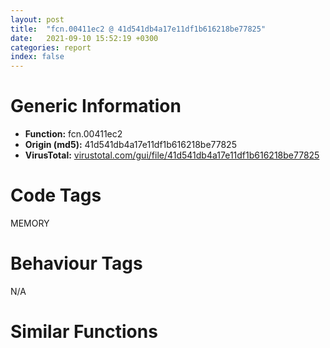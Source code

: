 ```yaml
---
layout: post
title:  "fcn.00411ec2 @ 41d541db4a17e11df1b616218be77825"
date:   2021-09-10 15:52:19 +0300
categories: report
index: false
---
```


# Generic Information
- **Function:** fcn.00411ec2
- **Origin (md5):** 41d541db4a17e11df1b616218be77825
- **VirusTotal:** [virustotal.com/gui/file/41d541db4a17e11df1b616218be77825][virustotal_ref]

# Code Tags
<span class="tag" id="MEMORY">MEMORY</span>


# Behaviour Tags
<span class="bhv-tag" id="na">N/A</span>

# Similar Functions
<script type="text/javascript" src="https://www.gstatic.com/charts/loader.js"></script>
<script type="text/javascript">

    google.charts.load('current', {'packages':['corechart']});
    google.charts.setOnLoadCallback(drawChart);

    function drawChart() {
    var data = new google.visualization.DataTable();
        data.addColumn('number', 'X');
        data.addColumn('number', 'Y');
        data.addColumn({type: 'string', role: 'tooltip', 'p': {'html': true}});
        data.addColumn({'type': 'string', 'role': 'style'});
        
        data.addRows([
    [-43.42856216430664, -44.85881042480469, '<b><a href="/report/fcn.00411ec2@41d541db4a17e11df1b616218be77825">fcn.00411ec2</a><br>@41d541db4a17e11df1b616218be77825</b><br>mov edi, edi<br>push ebp<br>mov ebp, esp<br>push esi<br>mov esi, dword[ebp+8]<br>test esi, esi<br>je 0x411edb<br>push 0xffffffffffffffe0<br>xor edx, edx<br>pop eax<br>div esi<br>cmp eax, dword[ebp+0xc]<br>jb 0x411f0f<br>imul esi, dword[ebp+0xc]<br>test esi, esi<br>jne 0x411efa<br>inc esi<br>jmp 0x411efa<br>call fcn.00410fb0<br>test eax, eax<br>je 0x411f0f<br>push esi<br>call fcn.0040ebcb<br>pop ecx<br>test eax, eax<br>je 0x411f0f<br>push esi<br>push 8<br>push dword[0x42fcc0]<br>call dword[sym.imp.KERNEL32.dll_HeapAlloc]<br>test eax, eax<br>je 0x411ee6<br>jmp 0x411f1c<br>call fcn.0040e48f<br>mov dword[eax], 0xc<br>xor eax, eax<br>pop esi<br>pop ebp<br>ret <br><eoc> ', 'point { fill-color: #e0440e; }'],
[-145.81993103027344, -46.42280197143555, '<b><a href="/report/fcn.00420cbc@b41633237f937bbe6f9bcfbdce811f10">fcn.00420cbc</a><br>@b41633237f937bbe6f9bcfbdce811f10</b><br>mov edi, edi<br>push ebp<br>mov ebp, esp<br>push esi<br>mov esi, dword[ebp+8]<br>test esi, esi<br>je 0x420cd5<br>push 0xffffffffffffffe0<br>xor edx, edx<br>pop eax<br>div esi<br>cmp eax, dword[ebp+0xc]<br>jb 0x420d09<br>imul esi, dword[ebp+0xc]<br>test esi, esi<br>jne 0x420cf4<br>inc esi<br>jmp 0x420cf4<br>call fcn.0041ec41<br>test eax, eax<br>je 0x420d09<br>push esi<br>call fcn.0041c859<br>pop ecx<br>test eax, eax<br>je 0x420d09<br>push esi<br>push 8<br>push dword[0x4c3d10]<br>call dword[sym.imp.KERNEL32.dll_HeapAlloc]<br>test eax, eax<br>je 0x420ce0<br>jmp 0x420d16<br>call fcn.0041b5c1<br>mov dword[eax], 0xc<br>xor eax, eax<br>pop esi<br>pop ebp<br>ret <br><eoc> ', 'null'],
[-31.13290786743164, -13.853912353515625, '<b><a href="/report/fcn.004272fd@5e50a67c7e8dbb50c23acbc92eb08f0e">fcn.004272fd</a><br>@5e50a67c7e8dbb50c23acbc92eb08f0e</b><br>mov edi, edi<br>push ebp<br>mov ebp, esp<br>push esi<br>mov esi, dword[ebp+8]<br>test esi, esi<br>je 0x427316<br>push 0xffffffffffffffe0<br>xor edx, edx<br>pop eax<br>div esi<br>cmp eax, dword[ebp+0xc]<br>jb 0x42734a<br>imul esi, dword[ebp+0xc]<br>test esi, esi<br>jne 0x427335<br>inc esi<br>jmp 0x427335<br>call fcn.004251a2<br>test eax, eax<br>je 0x42734a<br>push esi<br>call fcn.00422dbd<br>pop ecx<br>test eax, eax<br>je 0x42734a<br>push esi<br>push 8<br>push dword[0x449cf0]<br>call dword[sym.imp.KERNEL32.dll_HeapAlloc]<br>test eax, eax<br>je 0x427321<br>jmp 0x427357<br>call fcn.00421fe2<br>mov dword[eax], 0xc<br>xor eax, eax<br>pop esi<br>pop ebp<br>ret <br><eoc> ', 'null'],
[21.51761817932129, -81.2432861328125, '<b><a href="/report/fcn.0047284f@cd64783198de5872d050db281b6d529b">fcn.0047284f</a><br>@cd64783198de5872d050db281b6d529b</b><br>mov edi, edi<br>push ebp<br>mov ebp, esp<br>push esi<br>mov esi, dword[ebp+8]<br>test esi, esi<br>je 0x472868<br>push 0xffffffffffffffe0<br>xor edx, edx<br>pop eax<br>div esi<br>cmp eax, dword[ebp+0xc]<br>jb 0x47289c<br>imul esi, dword[ebp+0xc]<br>test esi, esi<br>jne 0x472887<br>inc esi<br>jmp 0x472887<br>call fcn.00470742<br>test eax, eax<br>je 0x47289c<br>push esi<br>call fcn.0046e35d<br>pop ecx<br>test eax, eax<br>je 0x47289c<br>push esi<br>push 8<br>push dword[0x49f1d0]<br>call dword[sym.imp.KERNEL32.dll_HeapAlloc]<br>test eax, eax<br>je 0x472873<br>jmp 0x4728a9<br>call fcn.0046bb7c<br>mov dword[eax], 0xc<br>xor eax, eax<br>pop esi<br>pop ebp<br>ret <br><eoc> ', 'null'],
[-77.34185028076172, 35.167083740234375, '<b><a href="/report/fcn.00405b04@03a5d7e745838b7e7a4c7d09dcb64e60">fcn.00405b04</a><br>@03a5d7e745838b7e7a4c7d09dcb64e60</b><br>mov edi, edi<br>push ebp<br>mov ebp, esp<br>push esi<br>mov esi, dword[ebp+8]<br>test esi, esi<br>je 0x405b1d<br>push 0xffffffffffffffe0<br>xor edx, edx<br>pop eax<br>div esi<br>cmp eax, dword[ebp+0xc]<br>jb 0x405b51<br>imul esi, dword[ebp+0xc]<br>test esi, esi<br>jne 0x405b3c<br>inc esi<br>jmp 0x405b3c<br>call fcn.00407512<br>test eax, eax<br>je 0x405b51<br>push esi<br>call fcn.004071fb<br>pop ecx<br>test eax, eax<br>je 0x405b51<br>push esi<br>push 8<br>push dword[0x49c344]<br>call dword[sym.imp.KERNEL32.dll_HeapAlloc]<br>test eax, eax<br>je 0x405b28<br>jmp 0x405b5e<br>call fcn.00405dda<br>mov dword[eax], 0xc<br>xor eax, eax<br>pop esi<br>pop ebp<br>ret <br><eoc> ', 'null'],
[-8.283636093139648, -54.98365020751953, '<b><a href="/report/fcn.0047284f@2dd6da6129e47fd72c5b6249eef16bbb">fcn.0047284f</a><br>@2dd6da6129e47fd72c5b6249eef16bbb</b><br>mov edi, edi<br>push ebp<br>mov ebp, esp<br>push esi<br>mov esi, dword[ebp+8]<br>test esi, esi<br>je 0x472868<br>push 0xffffffffffffffe0<br>xor edx, edx<br>pop eax<br>div esi<br>cmp eax, dword[ebp+0xc]<br>jb 0x47289c<br>imul esi, dword[ebp+0xc]<br>test esi, esi<br>jne 0x472887<br>inc esi<br>jmp 0x472887<br>call fcn.00470742<br>test eax, eax<br>je 0x47289c<br>push esi<br>call fcn.0046e35d<br>pop ecx<br>test eax, eax<br>je 0x47289c<br>push esi<br>push 8<br>push dword[0x49f1d0]<br>call dword[sym.imp.KERNEL32.dll_HeapAlloc]<br>test eax, eax<br>je 0x472873<br>jmp 0x4728a9<br>call fcn.0046bb7c<br>mov dword[eax], 0xc<br>xor eax, eax<br>pop esi<br>pop ebp<br>ret <br><eoc> ', 'null'],
[-16.268945693969727, 47.6983528137207, '<b><a href="/report/fcn.00412482@392603f57220d3cbcf6b89fd2a3b66d1">fcn.00412482</a><br>@392603f57220d3cbcf6b89fd2a3b66d1</b><br>mov edi, edi<br>push ebp<br>mov ebp, esp<br>push esi<br>mov esi, dword[ebp+8]<br>test esi, esi<br>je 0x41249b<br>push 0xffffffffffffffe0<br>xor edx, edx<br>pop eax<br>div esi<br>cmp eax, dword[ebp+0xc]<br>jb 0x4124cf<br>imul esi, dword[ebp+0xc]<br>test esi, esi<br>jne 0x4124ba<br>inc esi<br>jmp 0x4124ba<br>call fcn.00411570<br>test eax, eax<br>je 0x4124cf<br>push esi<br>call fcn.0040f18b<br>pop ecx<br>test eax, eax<br>je 0x4124cf<br>push esi<br>push 8<br>push dword[0x430cc0]<br>call dword[sym.imp.KERNEL32.dll_HeapAlloc]<br>test eax, eax<br>je 0x4124a6<br>jmp 0x4124dc<br>call fcn.0040ea4f<br>mov dword[eax], 0xc<br>xor eax, eax<br>pop esi<br>pop ebp<br>ret <br><eoc> ', 'null'],
[65.9675521850586, -10.17018985748291, '<b><a href="/report/fcn.004272fd@adc325bca51b67a67785e7e986af8b4d">fcn.004272fd</a><br>@adc325bca51b67a67785e7e986af8b4d</b><br>mov edi, edi<br>push ebp<br>mov ebp, esp<br>push esi<br>mov esi, dword[ebp+8]<br>test esi, esi<br>je 0x427316<br>push 0xffffffffffffffe0<br>xor edx, edx<br>pop eax<br>div esi<br>cmp eax, dword[ebp+0xc]<br>jb 0x42734a<br>imul esi, dword[ebp+0xc]<br>test esi, esi<br>jne 0x427335<br>inc esi<br>jmp 0x427335<br>call fcn.004251a2<br>test eax, eax<br>je 0x42734a<br>push esi<br>call fcn.00422dbd<br>pop ecx<br>test eax, eax<br>je 0x42734a<br>push esi<br>push 8<br>push dword[0x449cf0]<br>call dword[sym.imp.KERNEL32.dll_HeapAlloc]<br>test eax, eax<br>je 0x427321<br>jmp 0x427357<br>call fcn.00421fe2<br>mov dword[eax], 0xc<br>xor eax, eax<br>pop esi<br>pop ebp<br>ret <br><eoc> ', 'null'],
[6.370065212249756, 83.49646759033203, '<b><a href="/report/fcn.0048232f@2fcce874fb2a3a396274d2df89c397e3">fcn.0048232f</a><br>@2fcce874fb2a3a396274d2df89c397e3</b><br>mov edi, edi<br>push ebp<br>mov ebp, esp<br>push esi<br>mov esi, dword[ebp+8]<br>test esi, esi<br>je 0x482348<br>push 0xffffffffffffffe0<br>xor edx, edx<br>pop eax<br>div esi<br>cmp eax, dword[ebp+0xc]<br>jb 0x48237c<br>imul esi, dword[ebp+0xc]<br>test esi, esi<br>jne 0x482367<br>inc esi<br>jmp 0x482367<br>call fcn.00480222<br>test eax, eax<br>je 0x48237c<br>push esi<br>call fcn.0047de3d<br>pop ecx<br>test eax, eax<br>je 0x48237c<br>push esi<br>push 8<br>push dword[0x5439e8]<br>call dword[sym.imp.KERNEL32.dll_HeapAlloc]<br>test eax, eax<br>je 0x482353<br>jmp 0x482389<br>call fcn.0047b65c<br>mov dword[eax], 0xc<br>xor eax, eax<br>pop esi<br>pop ebp<br>ret <br><eoc> ', 'null'],
[-72.23942565917969, -121.35755920410156, '<b><a href="/report/fcn.0043d2f7@c2f40b3bc10e39d3d975422ee4d09bab">fcn.0043d2f7</a><br>@c2f40b3bc10e39d3d975422ee4d09bab</b><br>mov edi, edi<br>push ebp<br>mov ebp, esp<br>push esi<br>mov esi, dword[ebp+8]<br>test esi, esi<br>je 0x43d310<br>push 0xffffffffffffffe0<br>xor edx, edx<br>pop eax<br>div esi<br>cmp eax, dword[ebp+0xc]<br>jb 0x43d344<br>imul esi, dword[ebp+0xc]<br>test esi, esi<br>jne 0x43d32f<br>inc esi<br>jmp 0x43d32f<br>call fcn.0044050e<br>test eax, eax<br>je 0x43d344<br>push esi<br>call fcn.0043e215<br>pop ecx<br>test eax, eax<br>je 0x43d344<br>push esi<br>push 8<br>push dword[0x4f62d8]<br>call dword[sym.imp.KERNEL32.dll_HeapAlloc]<br>test eax, eax<br>je 0x43d31b<br>jmp 0x43d351<br>call fcn.00438702<br>mov dword[eax], 0xc<br>xor eax, eax<br>pop esi<br>pop ebp<br>ret <br><eoc> ', 'null'],
[-117.23766326904297, 78.26586151123047, '<b><a href="/report/fcn.00411ec2@9060907d555cecab3519fcbc82318d7e">fcn.00411ec2</a><br>@9060907d555cecab3519fcbc82318d7e</b><br>mov edi, edi<br>push ebp<br>mov ebp, esp<br>push esi<br>mov esi, dword[ebp+8]<br>test esi, esi<br>je 0x411edb<br>push 0xffffffffffffffe0<br>xor edx, edx<br>pop eax<br>div esi<br>cmp eax, dword[ebp+0xc]<br>jb 0x411f0f<br>imul esi, dword[ebp+0xc]<br>test esi, esi<br>jne 0x411efa<br>inc esi<br>jmp 0x411efa<br>call fcn.00410fb0<br>test eax, eax<br>je 0x411f0f<br>push esi<br>call fcn.0040ebcb<br>pop ecx<br>test eax, eax<br>je 0x411f0f<br>push esi<br>push 8<br>push dword[0x42fcc0]<br>call dword[sym.imp.KERNEL32.dll_HeapAlloc]<br>test eax, eax<br>je 0x411ee6<br>jmp 0x411f1c<br>call fcn.0040e48f<br>mov dword[eax], 0xc<br>xor eax, eax<br>pop esi<br>pop ebp<br>ret <br><eoc> ', 'null'],
[81.31076049804688, -111.37124633789062, '<b><a href="/report/fcn.0047284f@47d4e089bbf62dab1a8f678bd32b173c">fcn.0047284f</a><br>@47d4e089bbf62dab1a8f678bd32b173c</b><br>mov edi, edi<br>push ebp<br>mov ebp, esp<br>push esi<br>mov esi, dword[ebp+8]<br>test esi, esi<br>je 0x472868<br>push 0xffffffffffffffe0<br>xor edx, edx<br>pop eax<br>div esi<br>cmp eax, dword[ebp+0xc]<br>jb 0x47289c<br>imul esi, dword[ebp+0xc]<br>test esi, esi<br>jne 0x472887<br>inc esi<br>jmp 0x472887<br>call fcn.00470742<br>test eax, eax<br>je 0x47289c<br>push esi<br>call fcn.0046e35d<br>pop ecx<br>test eax, eax<br>je 0x47289c<br>push esi<br>push 8<br>push dword[0x49f1d0]<br>call dword[sym.imp.KERNEL32.dll_HeapAlloc]<br>test eax, eax<br>je 0x472873<br>jmp 0x4728a9<br>call fcn.0046bb7c<br>mov dword[eax], 0xc<br>xor eax, eax<br>pop esi<br>pop ebp<br>ret <br><eoc> ', 'null'],
[4.997246742248535, -142.8272705078125, '<b><a href="/report/fcn.0047284f@3a017db0719485179e5931e1ff048b6a">fcn.0047284f</a><br>@3a017db0719485179e5931e1ff048b6a</b><br>mov edi, edi<br>push ebp<br>mov ebp, esp<br>push esi<br>mov esi, dword[ebp+8]<br>test esi, esi<br>je 0x472868<br>push 0xffffffffffffffe0<br>xor edx, edx<br>pop eax<br>div esi<br>cmp eax, dword[ebp+0xc]<br>jb 0x47289c<br>imul esi, dword[ebp+0xc]<br>test esi, esi<br>jne 0x472887<br>inc esi<br>jmp 0x472887<br>call fcn.00470742<br>test eax, eax<br>je 0x47289c<br>push esi<br>call fcn.0046e35d<br>pop ecx<br>test eax, eax<br>je 0x47289c<br>push esi<br>push 8<br>push dword[0x49f1d0]<br>call dword[sym.imp.KERNEL32.dll_HeapAlloc]<br>test eax, eax<br>je 0x472873<br>jmp 0x4728a9<br>call fcn.0046bb7c<br>mov dword[eax], 0xc<br>xor eax, eax<br>pop esi<br>pop ebp<br>ret <br><eoc> ', 'null'],
[127.72523498535156, -16.152124404907227, '<b><a href="/report/fcn.00412482@ce89505d1998cb8719c6ac390eeeb98e">fcn.00412482</a><br>@ce89505d1998cb8719c6ac390eeeb98e</b><br>mov edi, edi<br>push ebp<br>mov ebp, esp<br>push esi<br>mov esi, dword[ebp+8]<br>test esi, esi<br>je 0x41249b<br>push 0xffffffffffffffe0<br>xor edx, edx<br>pop eax<br>div esi<br>cmp eax, dword[ebp+0xc]<br>jb 0x4124cf<br>imul esi, dword[ebp+0xc]<br>test esi, esi<br>jne 0x4124ba<br>inc esi<br>jmp 0x4124ba<br>call fcn.00411570<br>test eax, eax<br>je 0x4124cf<br>push esi<br>call fcn.0040f18b<br>pop ecx<br>test eax, eax<br>je 0x4124cf<br>push esi<br>push 8<br>push dword[0x430cc0]<br>call dword[sym.imp.KERNEL32.dll_HeapAlloc]<br>test eax, eax<br>je 0x4124a6<br>jmp 0x4124dc<br>call fcn.0040ea4f<br>mov dword[eax], 0xc<br>xor eax, eax<br>pop esi<br>pop ebp<br>ret <br><eoc> ', 'null'],
[-33.809383392333984, 127.60685729980469, '<b><a href="/report/fcn.0041a89d@5f763449465a14d1cdb5ea67e2f984d0">fcn.0041a89d</a><br>@5f763449465a14d1cdb5ea67e2f984d0</b><br>mov edi, edi<br>push ebp<br>mov ebp, esp<br>push esi<br>mov esi, dword[ebp+8]<br>test esi, esi<br>je 0x41a8b6<br>push 0xffffffffffffffe0<br>xor edx, edx<br>pop eax<br>div esi<br>cmp eax, dword[ebp+0xc]<br>jb 0x41a8ea<br>imul esi, dword[ebp+0xc]<br>test esi, esi<br>jne 0x41a8d5<br>inc esi<br>jmp 0x41a8d5<br>call fcn.0041a6a2<br>test eax, eax<br>je 0x41a8ea<br>push esi<br>call fcn.0041a35d<br>pop ecx<br>test eax, eax<br>je 0x41a8ea<br>push esi<br>push 8<br>push dword[0x46097c]<br>call dword[sym.imp.KERNEL32.dll_HeapAlloc]<br>test eax, eax<br>je 0x41a8c1<br>jmp 0x41a8f7<br>call fcn.0041abe5<br>mov dword[eax], 0xc<br>xor eax, eax<br>pop esi<br>pop ebp<br>ret <br><eoc> ', 'null'],
[-24.454574584960938, -88.69738006591797, '<b><a href="/report/fcn.004272ef@ed513abc569bc29389208199ec389a34">fcn.004272ef</a><br>@ed513abc569bc29389208199ec389a34</b><br>mov edi, edi<br>push ebp<br>mov ebp, esp<br>push esi<br>mov esi, dword[ebp+8]<br>test esi, esi<br>je 0x427308<br>push 0xffffffffffffffe0<br>xor edx, edx<br>pop eax<br>div esi<br>cmp eax, dword[ebp+0xc]<br>jb 0x42733c<br>imul esi, dword[ebp+0xc]<br>test esi, esi<br>jne 0x427327<br>inc esi<br>jmp 0x427327<br>call fcn.00425192<br>test eax, eax<br>je 0x42733c<br>push esi<br>call fcn.00422dad<br>pop ecx<br>test eax, eax<br>je 0x42733c<br>push esi<br>push 8<br>push dword[0x4d7cf0]<br>call dword[sym.imp.KERNEL32.dll_HeapAlloc]<br>test eax, eax<br>je 0x427313<br>jmp 0x427349<br>call fcn.00421fd2<br>mov dword[eax], 0xc<br>xor eax, eax<br>pop esi<br>pop ebp<br>ret <br><eoc> ', 'null'],
[30.7683162689209, 1.8053181171417236, '<b><a href="/report/fcn.0043d2f7@8d996434378dbdbb47e86342be5446c7">fcn.0043d2f7</a><br>@8d996434378dbdbb47e86342be5446c7</b><br>mov edi, edi<br>push ebp<br>mov ebp, esp<br>push esi<br>mov esi, dword[ebp+8]<br>test esi, esi<br>je 0x43d310<br>push 0xffffffffffffffe0<br>xor edx, edx<br>pop eax<br>div esi<br>cmp eax, dword[ebp+0xc]<br>jb 0x43d344<br>imul esi, dword[ebp+0xc]<br>test esi, esi<br>jne 0x43d32f<br>inc esi<br>jmp 0x43d32f<br>call fcn.0044050e<br>test eax, eax<br>je 0x43d344<br>push esi<br>call fcn.0043e215<br>pop ecx<br>test eax, eax<br>je 0x43d344<br>push esi<br>push 8<br>push dword[0x4f62d8]<br>call dword[sym.imp.KERNEL32.dll_HeapAlloc]<br>test eax, eax<br>je 0x43d31b<br>jmp 0x43d351<br>call fcn.00438702<br>mov dword[eax], 0xc<br>xor eax, eax<br>pop esi<br>pop ebp<br>ret <br><eoc> ', 'null'],
[-65.22687530517578, -7.387871742248535, '<b><a href="/report/fcn.004272ef@368dd66411b8b6ce2bcd15b0e14af5c0">fcn.004272ef</a><br>@368dd66411b8b6ce2bcd15b0e14af5c0</b><br>mov edi, edi<br>push ebp<br>mov ebp, esp<br>push esi<br>mov esi, dword[ebp+8]<br>test esi, esi<br>je 0x427308<br>push 0xffffffffffffffe0<br>xor edx, edx<br>pop eax<br>div esi<br>cmp eax, dword[ebp+0xc]<br>jb 0x42733c<br>imul esi, dword[ebp+0xc]<br>test esi, esi<br>jne 0x427327<br>inc esi<br>jmp 0x427327<br>call fcn.00425192<br>test eax, eax<br>je 0x42733c<br>push esi<br>call fcn.00422dad<br>pop ecx<br>test eax, eax<br>je 0x42733c<br>push esi<br>push 8<br>push dword[0x4d7cf0]<br>call dword[sym.imp.KERNEL32.dll_HeapAlloc]<br>test eax, eax<br>je 0x427313<br>jmp 0x427349<br>call fcn.00421fd2<br>mov dword[eax], 0xc<br>xor eax, eax<br>pop esi<br>pop ebp<br>ret <br><eoc> ', 'null'],
[-66.53327941894531, -72.80017852783203, '<b><a href="/report/fcn.00422129@d32515577b2cd57bf3dd6c5e3c37e219">fcn.00422129</a><br>@d32515577b2cd57bf3dd6c5e3c37e219</b><br>mov edi, edi<br>push ebp<br>mov ebp, esp<br>push esi<br>mov esi, dword[ebp+8]<br>test esi, esi<br>je 0x422142<br>push 0xffffffffffffffe0<br>xor edx, edx<br>pop eax<br>div esi<br>cmp eax, dword[ebp+0xc]<br>jb 0x422176<br>imul esi, dword[ebp+0xc]<br>test esi, esi<br>jne 0x422161<br>inc esi<br>jmp 0x422161<br>call fcn.00421a2f<br>test eax, eax<br>je 0x422176<br>push esi<br>call fcn.0041fd13<br>pop ecx<br>test eax, eax<br>je 0x422176<br>push esi<br>push 8<br>push dword[0x4deed8]<br>call dword[sym.imp.KERNEL32.dll_HeapAlloc]<br>test eax, eax<br>je 0x42214d<br>jmp 0x422183<br>call fcn.004226c0<br>mov dword[eax], 0xc<br>xor eax, eax<br>pop esi<br>pop ebp<br>ret <br><eoc> ', 'null'],
[-87.3026351928711, -38.32624816894531, '<b><a href="/report/fcn.00405b04@ea6f23b2cb496f8773ec04df5c0f8d87">fcn.00405b04</a><br>@ea6f23b2cb496f8773ec04df5c0f8d87</b><br>mov edi, edi<br>push ebp<br>mov ebp, esp<br>push esi<br>mov esi, dword[ebp+8]<br>test esi, esi<br>je 0x405b1d<br>push 0xffffffffffffffe0<br>xor edx, edx<br>pop eax<br>div esi<br>cmp eax, dword[ebp+0xc]<br>jb 0x405b51<br>imul esi, dword[ebp+0xc]<br>test esi, esi<br>jne 0x405b3c<br>inc esi<br>jmp 0x405b3c<br>call fcn.00407512<br>test eax, eax<br>je 0x405b51<br>push esi<br>call fcn.004071fb<br>pop ecx<br>test eax, eax<br>je 0x405b51<br>push esi<br>push 8<br>push dword[0x49c344]<br>call dword[sym.imp.KERNEL32.dll_HeapAlloc]<br>test eax, eax<br>je 0x405b28<br>jmp 0x405b5e<br>call fcn.00405dda<br>mov dword[eax], 0xc<br>xor eax, eax<br>pop esi<br>pop ebp<br>ret <br><eoc> ', 'null'],
[-41.953651428222656, 21.761363983154297, '<b><a href="/report/fcn.0047284f@da55f6ad71c51a7bfc62709434cb3d45">fcn.0047284f</a><br>@da55f6ad71c51a7bfc62709434cb3d45</b><br>mov edi, edi<br>push ebp<br>mov ebp, esp<br>push esi<br>mov esi, dword[ebp+8]<br>test esi, esi<br>je 0x472868<br>push 0xffffffffffffffe0<br>xor edx, edx<br>pop eax<br>div esi<br>cmp eax, dword[ebp+0xc]<br>jb 0x47289c<br>imul esi, dword[ebp+0xc]<br>test esi, esi<br>jne 0x472887<br>inc esi<br>jmp 0x472887<br>call fcn.00470742<br>test eax, eax<br>je 0x47289c<br>push esi<br>call fcn.0046e35d<br>pop ecx<br>test eax, eax<br>je 0x47289c<br>push esi<br>push 8<br>push dword[0x49f1d0]<br>call dword[sym.imp.KERNEL32.dll_HeapAlloc]<br>test eax, eax<br>je 0x472873<br>jmp 0x4728a9<br>call fcn.0046bb7c<br>mov dword[eax], 0xc<br>xor eax, eax<br>pop esi<br>pop ebp<br>ret <br><eoc> ', 'null'],
[1.432481288909912, -21.079174041748047, '<b><a href="/report/fcn.004272fd@c0371bf2f84d37acabd30e547b4cc5fa">fcn.004272fd</a><br>@c0371bf2f84d37acabd30e547b4cc5fa</b><br>mov edi, edi<br>push ebp<br>mov ebp, esp<br>push esi<br>mov esi, dword[ebp+8]<br>test esi, esi<br>je 0x427316<br>push 0xffffffffffffffe0<br>xor edx, edx<br>pop eax<br>div esi<br>cmp eax, dword[ebp+0xc]<br>jb 0x42734a<br>imul esi, dword[ebp+0xc]<br>test esi, esi<br>jne 0x427335<br>inc esi<br>jmp 0x427335<br>call fcn.004251a2<br>test eax, eax<br>je 0x42734a<br>push esi<br>call fcn.00422dbd<br>pop ecx<br>test eax, eax<br>je 0x42734a<br>push esi<br>push 8<br>push dword[0x449cf0]<br>call dword[sym.imp.KERNEL32.dll_HeapAlloc]<br>test eax, eax<br>je 0x427321<br>jmp 0x427357<br>call fcn.00421fe2<br>mov dword[eax], 0xc<br>xor eax, eax<br>pop esi<br>pop ebp<br>ret <br><eoc> ', 'null'],
[-49.32398223876953, 67.0540542602539, '<b><a href="/report/fcn.00411ec2@1bf3bcaca0e582026c935549bb7d8a33">fcn.00411ec2</a><br>@1bf3bcaca0e582026c935549bb7d8a33</b><br>mov edi, edi<br>push ebp<br>mov ebp, esp<br>push esi<br>mov esi, dword[ebp+8]<br>test esi, esi<br>je 0x411edb<br>push 0xffffffffffffffe0<br>xor edx, edx<br>pop eax<br>div esi<br>cmp eax, dword[ebp+0xc]<br>jb 0x411f0f<br>imul esi, dword[ebp+0xc]<br>test esi, esi<br>jne 0x411efa<br>inc esi<br>jmp 0x411efa<br>call fcn.00410fb0<br>test eax, eax<br>je 0x411f0f<br>push esi<br>call fcn.0040ebcb<br>pop ecx<br>test eax, eax<br>je 0x411f0f<br>push esi<br>push 8<br>push dword[0x42fcc0]<br>call dword[sym.imp.KERNEL32.dll_HeapAlloc]<br>test eax, eax<br>je 0x411ee6<br>jmp 0x411f1c<br>call fcn.0040e48f<br>mov dword[eax], 0xc<br>xor eax, eax<br>pop esi<br>pop ebp<br>ret <br><eoc> ', 'null'],
[63.20456314086914, -54.35435104370117, '<b><a href="/report/fcn.0047284f@2a380710d2016aed75cfad6eacab1d1a">fcn.0047284f</a><br>@2a380710d2016aed75cfad6eacab1d1a</b><br>mov edi, edi<br>push ebp<br>mov ebp, esp<br>push esi<br>mov esi, dword[ebp+8]<br>test esi, esi<br>je 0x472868<br>push 0xffffffffffffffe0<br>xor edx, edx<br>pop eax<br>div esi<br>cmp eax, dword[ebp+0xc]<br>jb 0x47289c<br>imul esi, dword[ebp+0xc]<br>test esi, esi<br>jne 0x472887<br>inc esi<br>jmp 0x472887<br>call fcn.00470742<br>test eax, eax<br>je 0x47289c<br>push esi<br>call fcn.0046e35d<br>pop ecx<br>test eax, eax<br>je 0x47289c<br>push esi<br>push 8<br>push dword[0x49f1d0]<br>call dword[sym.imp.KERNEL32.dll_HeapAlloc]<br>test eax, eax<br>je 0x472873<br>jmp 0x4728a9<br>call fcn.0046bb7c<br>mov dword[eax], 0xc<br>xor eax, eax<br>pop esi<br>pop ebp<br>ret <br><eoc> ', 'null'],
[-5.9816203117370605, 12.616487503051758, '<b><a href="/report/fcn.00412482@14618ef6ca36984f994ab39b0c0ac7d8">fcn.00412482</a><br>@14618ef6ca36984f994ab39b0c0ac7d8</b><br>mov edi, edi<br>push ebp<br>mov ebp, esp<br>push esi<br>mov esi, dword[ebp+8]<br>test esi, esi<br>je 0x41249b<br>push 0xffffffffffffffe0<br>xor edx, edx<br>pop eax<br>div esi<br>cmp eax, dword[ebp+0xc]<br>jb 0x4124cf<br>imul esi, dword[ebp+0xc]<br>test esi, esi<br>jne 0x4124ba<br>inc esi<br>jmp 0x4124ba<br>call fcn.00411570<br>test eax, eax<br>je 0x4124cf<br>push esi<br>call fcn.0040f18b<br>pop ecx<br>test eax, eax<br>je 0x4124cf<br>push esi<br>push 8<br>push dword[0x430cc0]<br>call dword[sym.imp.KERNEL32.dll_HeapAlloc]<br>test eax, eax<br>je 0x4124a6<br>jmp 0x4124dc<br>call fcn.0040ea4f<br>mov dword[eax], 0xc<br>xor eax, eax<br>pop esi<br>pop ebp<br>ret <br><eoc> ', 'null'],
[-103.62615203857422, 3.70742130279541, '<b><a href="/report/fcn.00411ec2@bd5810ea8cdeec913ece5ee7baedb8e9">fcn.00411ec2</a><br>@bd5810ea8cdeec913ece5ee7baedb8e9</b><br>mov edi, edi<br>push ebp<br>mov ebp, esp<br>push esi<br>mov esi, dword[ebp+8]<br>test esi, esi<br>je 0x411edb<br>push 0xffffffffffffffe0<br>xor edx, edx<br>pop eax<br>div esi<br>cmp eax, dword[ebp+0xc]<br>jb 0x411f0f<br>imul esi, dword[ebp+0xc]<br>test esi, esi<br>jne 0x411efa<br>inc esi<br>jmp 0x411efa<br>call fcn.00410fb0<br>test eax, eax<br>je 0x411f0f<br>push esi<br>call fcn.0040ebcb<br>pop ecx<br>test eax, eax<br>je 0x411f0f<br>push esi<br>push 8<br>push dword[0x42fcc0]<br>call dword[sym.imp.KERNEL32.dll_HeapAlloc]<br>test eax, eax<br>je 0x411ee6<br>jmp 0x411f1c<br>call fcn.0040e48f<br>mov dword[eax], 0xc<br>xor eax, eax<br>pop esi<br>pop ebp<br>ret <br><eoc> ', 'null'],
[29.671581268310547, -39.24861145019531, '<b><a href="/report/fcn.00411ec2@8fe319558c6f221efde51f3acc33b19c">fcn.00411ec2</a><br>@8fe319558c6f221efde51f3acc33b19c</b><br>mov edi, edi<br>push ebp<br>mov ebp, esp<br>push esi<br>mov esi, dword[ebp+8]<br>test esi, esi<br>je 0x411edb<br>push 0xffffffffffffffe0<br>xor edx, edx<br>pop eax<br>div esi<br>cmp eax, dword[ebp+0xc]<br>jb 0x411f0f<br>imul esi, dword[ebp+0xc]<br>test esi, esi<br>jne 0x411efa<br>inc esi<br>jmp 0x411efa<br>call fcn.00410fb0<br>test eax, eax<br>je 0x411f0f<br>push esi<br>call fcn.0040ebcb<br>pop ecx<br>test eax, eax<br>je 0x411f0f<br>push esi<br>push 8<br>push dword[0x42fcc0]<br>call dword[sym.imp.KERNEL32.dll_HeapAlloc]<br>test eax, eax<br>je 0x411ee6<br>jmp 0x411f1c<br>call fcn.0040e48f<br>mov dword[eax], 0xc<br>xor eax, eax<br>pop esi<br>pop ebp<br>ret <br><eoc> ', 'null'],
[21.181846618652344, 38.22976303100586, '<b><a href="/report/fcn.00498a45@27ac6b5c7fa1ad11790cdc733c25a701">fcn.00498a45</a><br>@27ac6b5c7fa1ad11790cdc733c25a701</b><br>mov edi, edi<br>push ebp<br>mov ebp, esp<br>push esi<br>mov esi, dword[ebp+8]<br>test esi, esi<br>je 0x498a5e<br>push 0xffffffffffffffe0<br>xor edx, edx<br>pop eax<br>div esi<br>cmp eax, dword[ebp+0xc]<br>jb 0x498a92<br>imul esi, dword[ebp+0xc]<br>test esi, esi<br>jne 0x498a7d<br>inc esi<br>jmp 0x498a7d<br>call fcn.0049623b<br>test eax, eax<br>je 0x498a92<br>push esi<br>call fcn.00496285<br>pop ecx<br>test eax, eax<br>je 0x498a92<br>push esi<br>push 8<br>push dword[0x4ec700]<br>call dword[sym.imp.KERNEL32.dll_HeapAlloc]<br>test eax, eax<br>je 0x498a69<br>jmp 0x498a9f<br>call fcn.0048b0f1<br>mov dword[eax], 0xc<br>xor eax, eax<br>pop esi<br>pop ebp<br>ret <br><eoc> ', 'null'],
[72.8761978149414, 42.0872688293457, '<b><a href="/report/fcn.0040a418@fca52b995e756cff97168f6fef94b37d">fcn.0040a418</a><br>@fca52b995e756cff97168f6fef94b37d</b><br>mov edi, edi<br>push ebp<br>mov ebp, esp<br>push esi<br>mov esi, dword[ebp+8]<br>test esi, esi<br>je 0x40a431<br>push 0xffffffffffffffe0<br>xor edx, edx<br>pop eax<br>div esi<br>cmp eax, dword[ebp+0xc]<br>jb 0x40a465<br>imul esi, dword[ebp+0xc]<br>test esi, esi<br>jne 0x40a450<br>inc esi<br>jmp 0x40a450<br>call fcn.00409eab<br>test eax, eax<br>je 0x40a465<br>push esi<br>call fcn.00408d19<br>pop ecx<br>test eax, eax<br>je 0x40a465<br>push esi<br>push 8<br>push dword[0x41c980]<br>call dword[sym.imp.KERNEL32.dll_HeapAlloc]<br>test eax, eax<br>je 0x40a43c<br>jmp 0x40a472<br>call fcn.004089a1<br>mov dword[eax], 0xc<br>xor eax, eax<br>pop esi<br>pop ebp<br>ret <br><eoc> ', 'null'],
[58.87446212768555, 61.34689712524414, '<b><a href="/report/fcn.0047284f@83f49824bfe7c3c24f4b74a2ba6ab65b">fcn.0047284f</a><br>@83f49824bfe7c3c24f4b74a2ba6ab65b</b><br>mov edi, edi<br>push ebp<br>mov ebp, esp<br>push esi<br>mov esi, dword[ebp+8]<br>test esi, esi<br>je 0x472868<br>push 0xffffffffffffffe0<br>xor edx, edx<br>pop eax<br>div esi<br>cmp eax, dword[ebp+0xc]<br>jb 0x47289c<br>imul esi, dword[ebp+0xc]<br>test esi, esi<br>jne 0x472887<br>inc esi<br>jmp 0x472887<br>call fcn.00470742<br>test eax, eax<br>je 0x47289c<br>push esi<br>call fcn.0046e35d<br>pop ecx<br>test eax, eax<br>je 0x47289c<br>push esi<br>push 8<br>push dword[0x49f1d0]<br>call dword[sym.imp.KERNEL32.dll_HeapAlloc]<br>test eax, eax<br>je 0x472873<br>jmp 0x4728a9<br>call fcn.0046bb7c<br>mov dword[eax], 0xc<br>xor eax, eax<br>pop esi<br>pop ebp<br>ret <br><eoc> ', 'null'],
[88.52738189697266, 70.3061752319336, '<b><a href="/report/fcn.0047284f@394c28c779b535ac47055481e5ab2427">fcn.0047284f</a><br>@394c28c779b535ac47055481e5ab2427</b><br>mov edi, edi<br>push ebp<br>mov ebp, esp<br>push esi<br>mov esi, dword[ebp+8]<br>test esi, esi<br>je 0x472868<br>push 0xffffffffffffffe0<br>xor edx, edx<br>pop eax<br>div esi<br>cmp eax, dword[ebp+0xc]<br>jb 0x47289c<br>imul esi, dword[ebp+0xc]<br>test esi, esi<br>jne 0x472887<br>inc esi<br>jmp 0x472887<br>call fcn.00470742<br>test eax, eax<br>je 0x47289c<br>push esi<br>call fcn.0046e35d<br>pop ecx<br>test eax, eax<br>je 0x47289c<br>push esi<br>push 8<br>push dword[0x49f1d0]<br>call dword[sym.imp.KERNEL32.dll_HeapAlloc]<br>test eax, eax<br>je 0x472873<br>jmp 0x4728a9<br>call fcn.0046bb7c<br>mov dword[eax], 0xc<br>xor eax, eax<br>pop esi<br>pop ebp<br>ret <br><eoc> ', 'null'],

        ]);

    var options = {
        title: 'Similarity Plot',
        legend: 'none',
        colors: ['#dedbd9', '#e6693e', '#ec8f6e', '#f3b49f', '#f6c7b6'],
        tooltip: {isHtml: true, trigger: 'both'},
        explorer: {
        actions: ["dragToZoom", "rightClickToReset"],
        },
        chartArea: {
        width: '80%',
        height: '80%'
        },
        width: '100%',
        height: '100%'
    };

    var chart = new google.visualization.ScatterChart(document.getElementById('chart_div'));

    chart.draw(data, options);
    }
    
</script>


<div id="chart_div" style="width: 100%px; height: 100%;"></div>

# Disassembled Code
{% highlight nasm %}

mov edi, edi
push ebp
mov ebp, esp
push esi
mov esi, dword[ebp+8]
test esi, esi
je 0x411edb
push 0xffffffffffffffe0
xor edx, edx
pop eax
div esi
cmp eax, dword[ebp+0xc]
jb 0x411f0f
imul esi, dword[ebp+0xc]
test esi, esi
jne 0x411efa
inc esi
jmp 0x411efa
call fcn.00410fb0
test eax, eax
je 0x411f0f
push esi
call fcn.0040ebcb
pop ecx
test eax, eax
je 0x411f0f
push esi
push 8
push dword[0x42fcc0]
call dword[sym.imp.KERNEL32.dll_HeapAlloc]
test eax, eax
je 0x411ee6
jmp 0x411f1c
call fcn.0040e48f
mov dword[eax], 0xc
xor eax, eax
pop esi
pop ebp
ret

{% endhighlight %}

[virustotal_ref]: https://www.virustotal.com/gui/file/41d541db4a17e11df1b616218be77825